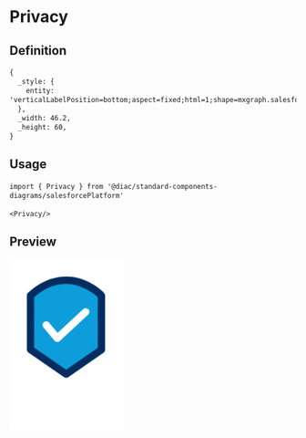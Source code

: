 # Privacy

## Definition

```
{
  _style: { 
    entity: 'verticalLabelPosition=bottom;aspect=fixed;html=1;shape=mxgraph.salesforce.privacy;',
  },
  _width: 46.2,
  _height: 60,
}
```

## Usage

```
import { Privacy } from '@diac/standard-components-diagrams/salesforcePlatform'

<Privacy/>
```

## Preview

<img src="./privacy.png" width="200"/>
